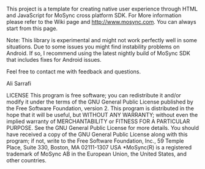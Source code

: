 This project is a template for creating native user experience through HTML and JavaScript for MoSync cross platform SDK. For More information please refer to the Wiki page and http://www.mosync.com.
You can always start from this page.

Note: This library is experimental and might not work perfectly well in some situations.  Due to some issues you might find instability problems on Android. If so, I recommend using the latest nightly build of MoSync SDK that includes fixes for Android issues.

Feel free to contact me with feedback and questions.

Ali Sarrafi

LICENSE
This program is free software; you can redistribute it and/or modify it under the terms of the GNU General Public License published by the Free Software Foundation, version 2.
This program is distributed in the hope that it will be useful, but WITHOUT ANY WARRANTY; without even the implied warranty of MERCHANTABILITY or FITNESS FOR A PARTICULAR PURPOSE. See the GNU General Public License for more details.
You should have received a copy of the GNU General Public License along with this program; if not, write to the Free Software Foundation, Inc., 59 Temple Place, Suite 330, Boston, MA  02111-1307 USA
*MoSync(R) is a registered trademark of MoSync AB in the European Union, the United States, and other countries.

